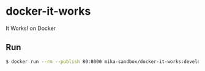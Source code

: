# docker-it-works

It Works! on Docker

## Run

```bash
$ docker run --rm --publish 80:8000 mika-sandbox/docker-it-works:develop
```
